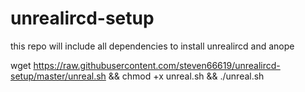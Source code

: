 # unrealircd-setup
this repo will include all dependencies to install unrealircd and anope 

wget https://raw.githubusercontent.com/steven66619/unrealircd-setup/master/unreal.sh && chmod +x unreal.sh && ./unreal.sh
